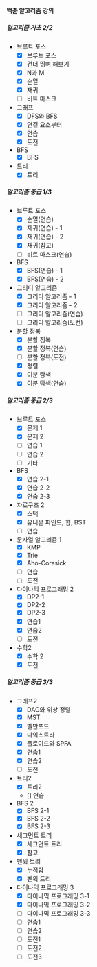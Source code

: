 #### 백준 알고리즘 강의
##### 알고리즘 기초 2/2
  * 브루트 포스
    * [x] 브루트 포스
    * [x] 건너 뛰며 해보기
    * [x] N과 M
    * [x] 순열
    * [x] 재귀
    * [ ] 비트 마스크
  * 그래프
    * [x] DFS와 BFS
    * [x] 연결 요소부터
    * [x] 연습
    * [x] 도전
  * BFS
    * [x] BFS
  * 트리
    * [x] 트리
 ##### 알고리즘 중급 1/3
  * 브루트 포스
    * [x] 순열(연습)
    * [x] 재귀(연습) - 1
    * [x] 재귀(연습) - 2
    * [x] 재귀(참고)
    * [ ] 비트 마스크(연습)
  * BFS
    * [x] BFS(연습) - 1
    * [x] BFS(연습) - 2
  * 그리디 알고리즘
    * [x] 그리디 알고리즘 - 1
    * [x] 그리디 알고리즘 - 2
    * [ ] 그리디 알고리즘(연습)
    * [ ] 그리디 알고리즘(도전)
  * 분할 정복
    * [x] 분할 정복
    * [x] 분할 정복(연습)
    * [ ] 분할 정복(도전)
    * [x] 정렬
    * [x] 이분 탐색
    * [x] 이분 탐색(연습)
          
  ##### 알고리즘 중급 2/3
  * 브루트 포스
    * [x] 문제 1
    * [x] 문제 2
    * [ ] 연습 1
    * [ ] 연습 2
    * [ ] 기타
  * BFS
    * [x] 연습 2-1
    * [x] 연습 2-2
    * [x] 연습 2-3
  * 자료구조 2
    * [x] 스택
    * [x] 유니온 파인드, 힙, BST
    * [ ] 연습
  * 문자열 알고리즘 1
    * [x] KMP
    * [x] Trie
    * [x] Aho-Corasick
    * [ ] 연습
    * [ ] 도전
  * 다이나믹 프로그래밍 2
    * [x] DP2-1
    * [x] DP2-2
    * [x] DP2-3
    * [x] 연습1
    * [x] 연습2
    * [ ] 도전
  * 수학2 
    * [x] 수학 2
    * [x] 도전

 ##### 알고리즘 중급 3/3
  * 그래프2
    * [x] DAG와 위상 정렬
    * [x] MST
    * [x] 벨만포드
    * [x] 다익스트라
    * [x] 플로이드와 SPFA
    * [x] 연습1
    * [x] 연습2
    * [ ] 도전
  * 트리2
    * [x] 트리2
    * [] 연습
  * BFS 2
    * [x] BFS 2-1
    * [x] BFS 2-2
    * [x] BFS 2-3
  * 세그먼트 트리
    * [x] 세그먼트 트리
    * [x] 참고
  * 펜윅 트리
    * [x] 누적합
    * [x] 펜윅 트리
  * 다이나믹 프로그래밍 3
    * [x] 다이나믹 프로그래밍 3-1
    * [x] 다이나믹 프로그래밍 3-2
    * [ ] 다이나믹 프로그래밍 3-3
    * [ ] 연습1
    * [ ] 연습2
    * [ ] 도전1
    * [ ] 도전2
    * [ ] 도전3
